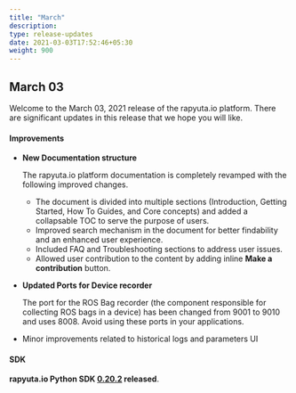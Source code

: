 ```yaml
---
title: "March"
description:
type: release-updates
date: 2021-03-03T17:52:46+05:30
weight: 900
---
```



## March 03
Welcome to the March 03, 2021 release of the rapyuta.io platform. There
are significant updates in this release that we hope you will like.


#### Improvements
* **New Documentation structure**

     The rapyuta.io platform documentation is completely revamped with the following improved changes.

     * The document is divided into multiple sections (Introduction, Getting Started, How To Guides, and Core concepts) and added a collapsable TOC to serve the purpose of  users.
     * Improved search mechanism in the document for better findability and an enhanced user experience.
     * Included FAQ and Troubleshooting sections to address user issues.
     * Allowed user contribution to the content by adding inline **Make a contribution** button.

* **Updated Ports for Device recorder** 

    The port for the ROS Bag recorder (the component responsible for collecting ROS bags in a device) has been changed from 9001 to 9010 and uses 8008. Avoid using these ports in your applications.

* Minor improvements related to historical logs and parameters UI


#### SDK

**rapyuta.io Python SDK [0.20.2](/3_how-tos/35_tooling_and_debugging/rapyuta-io-python-sdk/#installation) released**.


